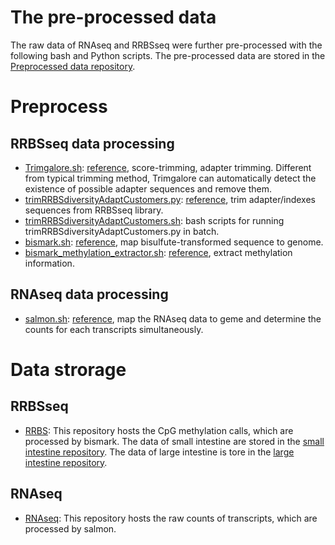 # The pre-processed data
The raw data of RNAseq and RRBSseq were further pre-processed with the following bash and Python scripts. The pre-processed data are stored in the [Preprocessed data repository](./Results/Preprocessed/).

# Preprocess
## RRBSseq data processing
- [Trimgalore.sh](./Bash/Trimgalore.sh): [reference](https://github.com/FelixKrueger/TrimGalore), score-trimming, adapter trimming. Different from typical trimming method, Trimgalore can automatically detect the existence of possible adapter sequences and remove them.
- [trimRRBSdiversityAdaptCustomers.py](./Python/trimRRBSdiversityAdaptCustomers.py): [reference](https://github.com/nugentechnologies/NuMetRRBS/blob/master/trimRRBSdiversityAdaptCustomers.py), trim adapter/indexes sequences from RRBSseq library.
- [trimRRBSdiversityAdaptCustomers.sh](./Bash/trimRRBSdiversityAdaptCustomers.sh): bash scripts for running trimRRBSdiversityAdaptCustomers.py in batch.
- [bismark.sh](./Bash/bismark.sh): [reference](https://github.com/FelixKrueger/Bismark),  map bisulfute-transformed sequence to genome.
- [bismark_methylation_extractor.sh](./Bash/bismark_methylation_extractor.sh): [reference](https://github.com/FelixKrueger/Bismark), extract methylation information.

## RNAseq data processing
- [salmon.sh](./Bash/salmon.sh): [reference](https://combine-lab.github.io/salmon/), map the RNAseq data to geme and determine the counts for each transcripts simultaneously. 

# Data strorage
## RRBSseq
- [RRBS](./Results/Preprocessed/RRBS/): This repository hosts the CpG methylation calls, which are processed by bismark. The data of small intestine are stored in the [small intestine repository](./Results/Preprocessed/RRBS/cpg_2018/). The data of large intestine is tore in the [large intestine repository](./Results/Preprocessed/RRBS/cpg_2022/).

## RNAseq
- [RNAseq](./Results/Preprocessed/RNAseq/): This repository hosts the raw counts of transcripts, which are processed by salmon.